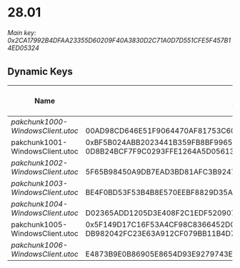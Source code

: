 # 28.01

###### *Main key: 0x2CA17992B4DFAA23355D60209F40A3830D2C71A0D7D551CFE5F457B14ED05324*

## Dynamic Keys

| Name                              | Key</br>GUID                                                                                            | High Res Textures |
|-----------------------------------|---------------------------------------------------------------------------------------------------------|-------------------|
| *pakchunk1000-WindowsClient.utoc*   | </br>00AD98CD646E51F9064470AF81753C60 | ✔️                 |
| pakchunk1001-WindowsClient.utoc   | 0xBF5B024ABB2023441B359FB8BF99659705B59FB33D75A817E06B3163BFE847FE</br>0D8B24BCF7F9C0293FFE1264A5D05613 | ✔️                 |
| *pakchunk1002-WindowsClient.utoc*   | </br>5F65B98450A9DB7EAD3BD81AFC3B9247 | ❌                 |
| *pakchunk1003-WindowsClient.utoc*   | </br>BE4F0BD53F53B4B8E570EEBF8829D35A | ❌                 |
| *pakchunk1004-WindowsClient.utoc*   | </br>D02365ADD1205D3E408F2C1EDF520907 | ❌                 |
| pakchunk1005-WindowsClient.utoc   | 0x5F149D17C16F53A4CF98C8366452DCC4F5C5CA89B7B3921C0E9485CFCADC75F4</br>DB982042FC23E63A912CF079BB11B4D7 | ❌                 |
| *pakchunk1006-WindowsClient.utoc*   | </br>E4873B9E0B86905E8654D93E9279743E | ✔️                 |